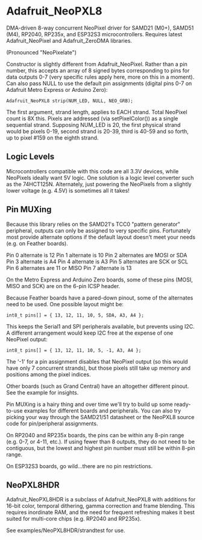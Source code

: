 # Adafruit_NeoPXL8
DMA-driven 8-way concurrent NeoPixel driver for SAMD21 (M0+), SAMD51 (M4), RP2040, RP235x, and ESP32S3 microcontrollers. Requires latest Adafruit_NeoPixel and Adafruit_ZeroDMA libraries.

(Pronounced "NeoPixelate")

Constructor is slightly different from Adafruit_NeoPixel. Rather than a pin number, this accepts an array of 8 signed bytes corresponding to pins for data outputs 0-7 (very specific rules apply here, more on this in a moment). Can also pass NULL to use the default pin assignments (digital pins 0-7 on Adafruit Metro Express or Arduino Zero):

`Adafruit_NeoPXL8 strip(NUM_LED, NULL, NEO_GRB);`

The first argument, strand length, applies to EACH strand. Total NeoPixel count is 8X this. Pixels are addressed (via setPixelColor()) as a single sequential strand. Supposing NUM_LED is 20, the first physical strand would be pixels 0-19, second strand is 20-39, third is 40-59 and so forth, up to pixel #159 on the eighth strand.

## Logic Levels

Microcontrollers compatible with this code are all 3.3V devices, while NeoPixels ideally want 5V logic. One solution is a logic level converter such as the 74HCT125N. Alternately, just powering the NeoPixels from a slightly lower voltage (e.g. 4.5V) is sometimes all it takes!

## Pin MUXing

Because this library relies on the SAMD21's TCC0 "pattern generator" peripheral, outputs can only be assigned to very specific pins. Fortunately most provide alternate options if the default layout doesn't meet your needs (e.g. on Feather boards).

Pin 0 alternate is 12
Pin 1 alternate is 10
Pin 2 alternates are MOSI or SDA
Pin 3 alternate is A4
Pin 4 alternate is A3
Pin 5 alternates are SCK or SCL
Pin 6 alternates are 11 or MISO
Pin 7 alternate is 13

On the Metro Express and Arduino Zero boards, some of these pins (MOSI, MISO and SCK) are on the 6-pin ICSP header.

Because Feather boards have a pared-down pinout, some of the alternates need to be used. One possible layout might be:

`int8_t pins[] = { 13, 12, 11, 10, 5, SDA, A3, A4 };`

This keeps the Serial1 and SPI peripherals available, but prevents using I2C. A different arrangement would keep I2C free at the expense of one NeoPixel output:

`int8_t pins[] = { 13, 12, 11, 10, 5, -1, A3, A4 };`

The '-1' for a pin assignment disables that NeoPixel output (so this would have only 7 concurrent strands), but those pixels still take up memory and positions among the pixel indices.

Other boards (such as Grand Central) have an altogether different pinout. See the example for insights.

Pin MUXing is a hairy thing and over time we'll try to build up some ready-to-use examples for different boards and peripherals. You can also try picking your way through the SAMD21/51 datasheet or the NeoPXL8 source code for pin/peripheral assignments.

On RP2040 and RP235x boards, the pins can be within any 8-pin range (e.g. 0-7, or 4-11, etc.). If using fewer than 8 outputs, they do not need to be contiguous, but the lowest and highest pin number must still be within 8-pin range.

On ESP32S3 boards, go wild...there are no pin restrictions.

## NeoPXL8HDR

Adafruit_NeoPXL8HDR is a subclass of Adafruit_NeoPXL8 with additions for 16-bit color, temporal dithering, gamma correction and frame blending. This requires inordinate RAM, and the need for frequent refreshing makes it best suited for multi-core chips (e.g. RP2040 and RP235x).

See examples/NeoPXL8HDR/strandtest for use.
